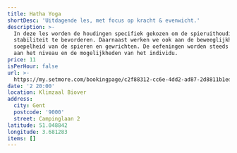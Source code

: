 ```yaml
---
title: Hatha Yoga
shortDesc: 'Uitdagende les, met focus op kracht & evenwicht.'
description: >-
  In deze les worden de houdingen specifiek gekozen om de spieruithouding en de
  stabiliteit te bevorderen. Daarnaast werken we ook aan de beweeglijkheid en
  soepelheid van de spieren en gewrichten. De oefeningen worden steeds aangepast
  aan het niveau en de mogelijkheden van het individu.
price: 11
isPerHour: false
url: >-
  https://my.setmore.com/bookingpage/c2f88312-cc6e-4dd2-ad87-2d8811b1ed3b/bookclass
date: '2 20:00'
location: Klimzaal Biover
address:
  city: Gent
  postcode: '9000'
  street: Campinglaan 2
latitude: 51.048842
longitude: 3.681283
items: []
---
```


